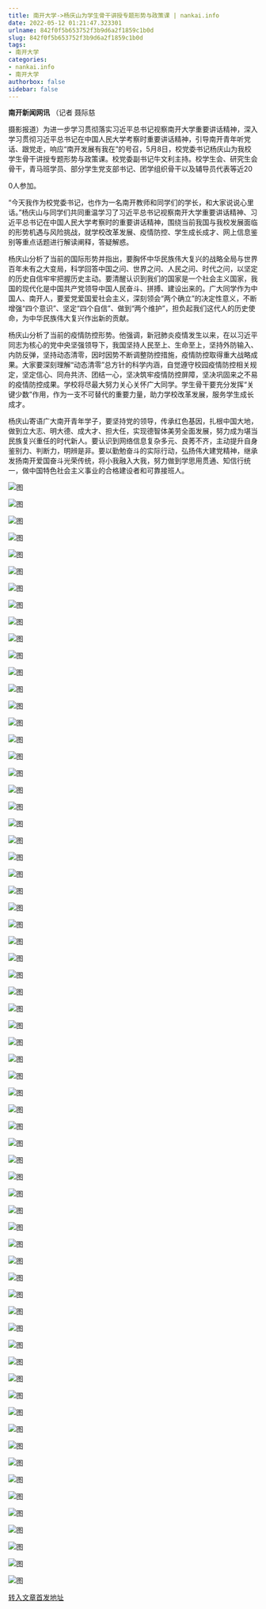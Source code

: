 ```yaml
---
title: 南开大学->杨庆山为学生骨干讲授专题形势与政策课 | nankai.info
date: 2022-05-12 01:21:47.323301
urlname: 842f0f5b653752f3b9d6a2f1859c1b0d
slug: 842f0f5b653752f3b9d6a2f1859c1b0d
tags: 
- 南开大学
categories:
- nankai.info
- 南开大学
authorbox: false
sidebar: false
---
```

**南开新闻网讯** （记者 聂际慈

摄影报道）为进一步学习贯彻落实习近平总书记视察南开大学重要讲话精神，深入学习贯彻习近平总书记在中国人民大学考察时重要讲话精神，引导南开青年听党话、跟党走，响应“南开发展有我在”的号召，5月8日，校党委书记杨庆山为我校学生骨干讲授专题形势与政策课。校党委副书记牛文利主持。校学生会、研究生会骨干，青马班学员、部分学生党支部书记、团学组织骨干以及辅导员代表等近20
<!--more-->
0人参加。

“今天我作为校党委书记，也作为一名南开教师和同学们的学长，和大家说说心里话。”杨庆山与同学们共同重温学习了习近平总书记视察南开大学重要讲话精神、习近平总书记在中国人民大学考察时的重要讲话精神，围绕当前我国与我校发展面临的形势机遇与风险挑战，就学校改革发展、疫情防控、学生成长成才、网上信息鉴别等重点话题进行解读阐释，答疑解惑。

杨庆山分析了当前的国际形势并指出，要胸怀中华民族伟大复兴的战略全局与世界百年未有之大变局，科学回答中国之问、世界之问、人民之问、时代之问，以坚定的历史自信牢牢把握历史主动。要清醒认识到我们的国家是一个社会主义国家，我国的现代化是中国共产党领导中国人民奋斗、拼搏、建设出来的。广大同学作为中国人、南开人，要爱党爱国爱社会主义，深刻领会“两个确立”的决定性意义，不断增强“四个意识”、坚定“四个自信”、做到“两个维护”，担负起我们这代人的历史使命，为中华民族伟大复兴作出新的贡献。

杨庆山分析了当前的疫情防控形势。他强调，新冠肺炎疫情发生以来，在以习近平同志为核心的党中央坚强领导下，我国坚持人民至上、生命至上，坚持外防输入、内防反弹，坚持动态清零，因时因势不断调整防控措施，疫情防控取得重大战略成果。大家要深刻理解“动态清零”总方针的科学内涵，自觉遵守校园疫情防控相关规定，坚定信心、同舟共济、团结一心，坚决筑牢疫情防控屏障，坚决巩固来之不易的疫情防控成果。学校将尽最大努力关心关怀广大同学。学生骨干要充分发挥“关键少数”作用，作为一支不可替代的重要力量，助力学校改革发展，服务学生成长成才。

杨庆山寄语广大南开青年学子，要坚持党的领导，传承红色基因，扎根中国大地，做到立大志、明大德、成大才、担大任，实现德智体美劳全面发展，努力成为堪当民族复兴重任的时代新人。要认识到网络信息复杂多元、良莠不齐，主动提升自身鉴别力、判断力，明辨是非。要以勤勉奋斗的实际行动，弘扬伟大建党精神，继承发扬南开爱国奋斗光荣传统，将小我融入大我，努力做到学思用贯通、知信行统一，做中国特色社会主义事业的合格建设者和可靠接班人。

![图](http://news.nankai.edu.cn/ywsd/system/2022/05/09/g)

![图](http://news.nankai.edu.cn/ywsd/system/2022/05/09/p)

![图](http://news.nankai.edu.cn/ywsd/system/2022/05/09/j)

![图](http://news.nankai.edu.cn/ywsd/system/2022/05/09/)

![图](http://news.nankai.edu.cn/ywsd/system/2022/05/09/8)

![图](http://news.nankai.edu.cn/ywsd/system/2022/05/09/c)

![图](http://news.nankai.edu.cn/ywsd/system/2022/05/09/d)

![图](http://news.nankai.edu.cn/ywsd/system/2022/05/09/e)

![图](http://news.nankai.edu.cn/ywsd/system/2022/05/09/a)

![图](http://news.nankai.edu.cn/ywsd/system/2022/05/09/9)

![图](http://news.nankai.edu.cn/ywsd/system/2022/05/09/6)

![图](http://news.nankai.edu.cn/ywsd/system/2022/05/09/7)

![图](http://news.nankai.edu.cn/ywsd/system/2022/05/09/_)

![图](http://news.nankai.edu.cn/ywsd/system/2022/05/09/7)

![图](http://news.nankai.edu.cn/ywsd/system/2022/05/09/1)

![图](http://news.nankai.edu.cn/ywsd/system/2022/05/09/7)

![图](http://news.nankai.edu.cn/ywsd/system/2022/05/09/5)

![图](http://news.nankai.edu.cn/ywsd/system/2022/05/09/4)

![图](http://news.nankai.edu.cn/ywsd/system/2022/05/09/0)

![图](http://news.nankai.edu.cn/ywsd/system/2022/05/09/0)

![图](http://news.nankai.edu.cn/ywsd/system/2022/05/09/0)

![图](http://news.nankai.edu.cn/ywsd/system/2022/05/09/3)

![图](http://news.nankai.edu.cn/ywsd/system/2022/05/09/0)

![图](http://news.nankai.edu.cn/ywsd/system/2022/05/09/0)

![图](http://news.nankai.edu.cn/)

![图](http://news.nankai.edu.cn/ywsd/system/2022/05/09/7)

![图](http://news.nankai.edu.cn/ywsd/system/2022/05/09/5)

![图](http://news.nankai.edu.cn/ywsd/system/2022/05/09/4)

![图](http://news.nankai.edu.cn/)

![图](http://news.nankai.edu.cn/ywsd/system/2022/05/09/0)

![图](http://news.nankai.edu.cn/ywsd/system/2022/05/09/0)

![图](http://news.nankai.edu.cn/ywsd/system/2022/05/09/0)

![图](http://news.nankai.edu.cn/)

![图](http://news.nankai.edu.cn/ywsd/system/2022/05/09/3)

![图](http://news.nankai.edu.cn/ywsd/system/2022/05/09/0)

![图](http://news.nankai.edu.cn/ywsd/system/2022/05/09/0)

![图](http://news.nankai.edu.cn/)

![图](http://news.nankai.edu.cn/ywsd/system/2022/05/09/c)

![图](http://news.nankai.edu.cn/ywsd/system/2022/05/09/i)

![图](http://news.nankai.edu.cn/ywsd/system/2022/05/09/p)

![图](http://news.nankai.edu.cn/)

![图](http://news.nankai.edu.cn/ywsd/system/2022/05/09/n)

![图](http://news.nankai.edu.cn/ywsd/system/2022/05/09/c)

![图](http://news.nankai.edu.cn/ywsd/system/2022/05/09/)

![图](http://news.nankai.edu.cn/ywsd/system/2022/05/09/u)

![图](http://news.nankai.edu.cn/ywsd/system/2022/05/09/d)

![图](http://news.nankai.edu.cn/ywsd/system/2022/05/09/e)

![图](http://news.nankai.edu.cn/ywsd/system/2022/05/09/)

![图](http://news.nankai.edu.cn/ywsd/system/2022/05/09/i)

![图](http://news.nankai.edu.cn/ywsd/system/2022/05/09/a)

![图](http://news.nankai.edu.cn/ywsd/system/2022/05/09/k)

![图](http://news.nankai.edu.cn/ywsd/system/2022/05/09/n)

![图](http://news.nankai.edu.cn/ywsd/system/2022/05/09/a)

![图](http://news.nankai.edu.cn/ywsd/system/2022/05/09/n)

![图](http://news.nankai.edu.cn/ywsd/system/2022/05/09/)

![图](http://news.nankai.edu.cn/ywsd/system/2022/05/09/s)

![图](http://news.nankai.edu.cn/ywsd/system/2022/05/09/w)

![图](http://news.nankai.edu.cn/ywsd/system/2022/05/09/e)

![图](http://news.nankai.edu.cn/ywsd/system/2022/05/09/n)

![图](http://news.nankai.edu.cn/)

![图](http://news.nankai.edu.cn/)

![图](http://news.nankai.edu.cn/ywsd/system/2022/05/09/:)

![图](http://news.nankai.edu.cn/ywsd/system/2022/05/09/p)

![图](http://news.nankai.edu.cn/ywsd/system/2022/05/09/t)

![图](http://news.nankai.edu.cn/ywsd/system/2022/05/09/t)

![图](http://news.nankai.edu.cn/ywsd/system/2022/05/09/h)

[转入文章首发地址](http://news.nankai.edu.cn/ywsd/system/2022/05/09/030051210.shtml)
